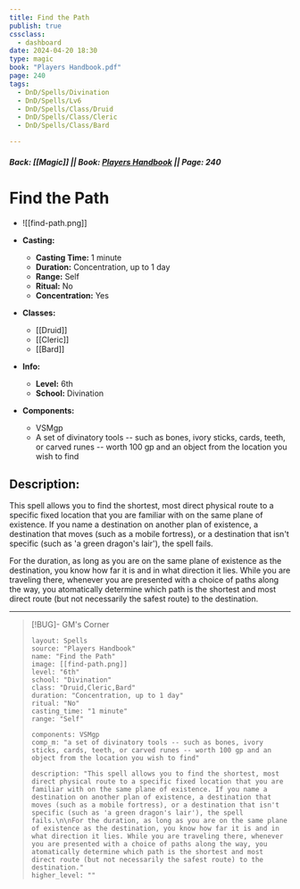 ```yaml
---
title: Find the Path
publish: true
cssclass:
  - dashboard
date: 2024-04-20 18:30
type: magic
book: "Players Handbook.pdf"
page: 240
tags:
  - DnD/Spells/Divination
  - DnD/Spells/Lv6
  - DnD/Spells/Class/Druid
  - DnD/Spells/Class/Cleric
  - DnD/Spells/Class/Bard

---
```


##### Back: [[Magic]] || Book: [Players Handbook](https://drive.google.com/drive/folders/1O5bhpYizcIT5xxAoLOuzCRht_PVS7VSG?usp=sharing) || Page: 240

# Find the Path
- ![[find-path.png]]
- **Casting:**
    - **Casting Time:** 1 minute
    - **Duration:** Concentration, up to 1 day
    - **Range:** Self
    - **Ritual:** No
    - **Concentration:** Yes
- **Classes:**
    - [[Druid]]
    - [[Cleric]]
    - [[Bard]]

- **Info:**
    - **Level:** 6th
    - **School:** Divination
- **Components:**
    - VSMgp
    - A set of divinatory tools -- such as bones, ivory sticks, cards, teeth, or carved runes -- worth 100 gp and an object from the location you wish to find

## Description:
This spell allows you to find the shortest, most direct physical route to a specific fixed location that you are familiar with on the same plane of existence. If you name a destination on another plan of existence, a destination that moves (such as a mobile fortress), or a destination that isn't specific (such as 'a green dragon's lair'), the spell fails.

For the duration, as long as you are on the same plane of existence as the destination, you know how far it is and in what direction it lies. While you are traveling there, whenever you are presented with a choice of paths along the way, you atomatically determine which path is the shortest and most direct route (but not necessarily the safest route) to the destination.



---

> [!BUG]- GM's Corner
>
> ```statblock
> layout: Spells
> source: "Players Handbook"
> name: "Find the Path"
> image: [[find-path.png]]
> level: "6th"
> school: "Divination"
> class: "Druid,Cleric,Bard"
> duration: "Concentration, up to 1 day"
> ritual: "No"
> casting_time: "1 minute"
> range: "Self"
>
> components: VSMgp
> comp_m: "a set of divinatory tools -- such as bones, ivory sticks, cards, teeth, or carved runes -- worth 100 gp and an object from the location you wish to find"
>
> description: "This spell allows you to find the shortest, most direct physical route to a specific fixed location that you are familiar with on the same plane of existence. If you name a destination on another plan of existence, a destination that moves (such as a mobile fortress), or a destination that isn't specific (such as 'a green dragon's lair'), the spell fails.\n\nFor the duration, as long as you are on the same plane of existence as the destination, you know how far it is and in what direction it lies. While you are traveling there, whenever you are presented with a choice of paths along the way, you atomatically determine which path is the shortest and most direct route (but not necessarily the safest route) to the destination."
> higher_level: ""
> ```
